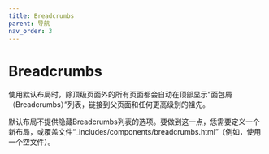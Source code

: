 ```yaml
---
title: Breadcrumbs
parent: 导航
nav_order: 3
---
```


# Breadcrumbs

使用默认布局时，除顶级页面外的所有页面都会自动在顶部显示“面包屑（Breadcrumbs）”列表，链接到父页面和任何更高级别的祖先。

默认布局不提供隐藏Breadcrumbs列表的选项。要做到这一点，恁需要定义一个新布局，或覆盖文件“_includes/components/breadcrumbs.html”（例如，使用一个空文件）。
